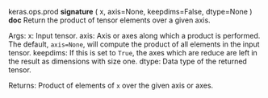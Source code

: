keras.ops.prod
__signature__
(
  x,
  axis=None,
  keepdims=False,
  dtype=None
)
__doc__
Return the product of tensor elements over a given axis.

Args:
    x: Input tensor.
    axis: Axis or axes along which a product is performed. The default,
        `axis=None`, will compute the product of all elements
        in the input tensor.
    keepdims: If this is set to `True`, the axes which are reduce
        are left in the result as dimensions with size one.
    dtype: Data type of the returned tensor.

Returns:
    Product of elements of `x` over the given axis or axes.
